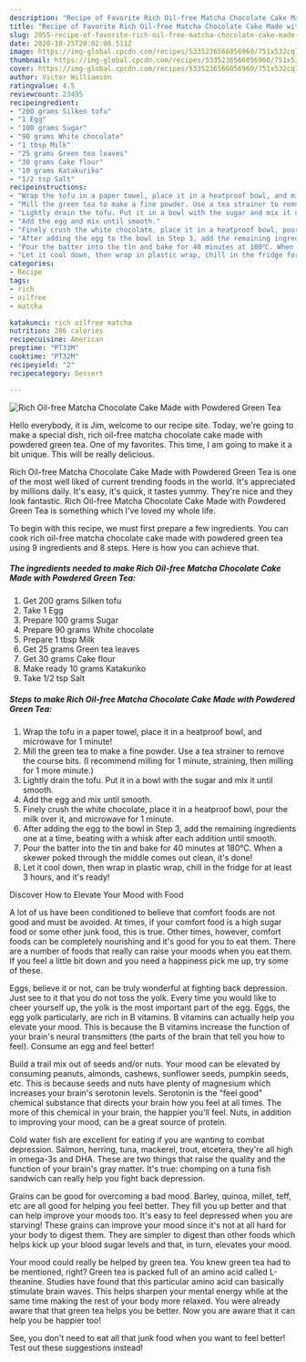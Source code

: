 ```yaml
---
description: "Recipe of Favorite Rich Oil-free Matcha Chocolate Cake Made with Powdered Green Tea"
title: "Recipe of Favorite Rich Oil-free Matcha Chocolate Cake Made with Powdered Green Tea"
slug: 2055-recipe-of-favorite-rich-oil-free-matcha-chocolate-cake-made-with-powdered-green-tea
date: 2020-10-25T20:02:08.511Z
image: https://img-global.cpcdn.com/recipes/5335236566056960/751x532cq70/rich-oil-free-matcha-chocolate-cake-made-with-powdered-green-tea-recipe-main-photo.jpg
thumbnail: https://img-global.cpcdn.com/recipes/5335236566056960/751x532cq70/rich-oil-free-matcha-chocolate-cake-made-with-powdered-green-tea-recipe-main-photo.jpg
cover: https://img-global.cpcdn.com/recipes/5335236566056960/751x532cq70/rich-oil-free-matcha-chocolate-cake-made-with-powdered-green-tea-recipe-main-photo.jpg
author: Victor Williamson
ratingvalue: 4.5
reviewcount: 23495
recipeingredient:
- "200 grams Silken tofu"
- "1 Egg"
- "100 grams Sugar"
- "90 grams White chocolate"
- "1 tbsp Milk"
- "25 grams Green tea leaves"
- "30 grams Cake flour"
- "10 grams Katakuriko"
- "1/2 tsp Salt"
recipeinstructions:
- "Wrap the tofu in a paper towel, place it in a heatproof bowl, and microwave for 1 minute!"
- "Mill the green tea to make a fine powder. Use a tea strainer to remove the course bits. (I recommend milling for 1 minute, straining, then milling for 1 more minute.)"
- "Lightly drain the tofu. Put it in a bowl with the sugar and mix it until smooth."
- "Add the egg and mix until smooth."
- "Finely crush the white chocolate, place it in a heatproof bowl, pour the milk over it, and microwave for 1 minute."
- "After adding the egg to the bowl in Step 3, add the remaining ingredients one at a time, beating with a whisk after each addition until smooth."
- "Pour the batter into the tin and bake for 40 minutes at 180℃. When a skewer poked through the middle comes out clean, it&#39;s done!"
- "Let it cool down, then wrap in plastic wrap, chill in the fridge for at least 3 hours, and it&#39;s ready!"
categories:
- Recipe
tags:
- rich
- oilfree
- matcha

katakunci: rich oilfree matcha 
nutrition: 286 calories
recipecuisine: American
preptime: "PT33M"
cooktime: "PT32M"
recipeyield: "2"
recipecategory: Dessert

---
```



![Rich Oil-free Matcha Chocolate Cake Made with Powdered Green Tea](https://img-global.cpcdn.com/recipes/5335236566056960/751x532cq70/rich-oil-free-matcha-chocolate-cake-made-with-powdered-green-tea-recipe-main-photo.jpg)

Hello everybody, it is Jim, welcome to our recipe site. Today, we're going to make a special dish, rich oil-free matcha chocolate cake made with powdered green tea. One of my favorites. This time, I am going to make it a bit unique. This will be really delicious.



Rich Oil-free Matcha Chocolate Cake Made with Powdered Green Tea is one of the most well liked of current trending foods in the world. It's appreciated by millions daily. It's easy, it's quick, it tastes yummy. They're nice and they look fantastic. Rich Oil-free Matcha Chocolate Cake Made with Powdered Green Tea is something which I've loved my whole life.


To begin with this recipe, we must first prepare a few ingredients. You can cook rich oil-free matcha chocolate cake made with powdered green tea using 9 ingredients and 8 steps. Here is how you can achieve that.

<!--inarticleads1-->

##### The ingredients needed to make Rich Oil-free Matcha Chocolate Cake Made with Powdered Green Tea:

1. Get 200 grams Silken tofu
1. Take 1 Egg
1. Prepare 100 grams Sugar
1. Prepare 90 grams White chocolate
1. Prepare 1 tbsp Milk
1. Get 25 grams Green tea leaves
1. Get 30 grams Cake flour
1. Make ready 10 grams Katakuriko
1. Take 1/2 tsp Salt




<!--inarticleads2-->

##### Steps to make Rich Oil-free Matcha Chocolate Cake Made with Powdered Green Tea:

1. Wrap the tofu in a paper towel, place it in a heatproof bowl, and microwave for 1 minute!
1. Mill the green tea to make a fine powder. Use a tea strainer to remove the course bits. (I recommend milling for 1 minute, straining, then milling for 1 more minute.)
1. Lightly drain the tofu. Put it in a bowl with the sugar and mix it until smooth.
1. Add the egg and mix until smooth.
1. Finely crush the white chocolate, place it in a heatproof bowl, pour the milk over it, and microwave for 1 minute.
1. After adding the egg to the bowl in Step 3, add the remaining ingredients one at a time, beating with a whisk after each addition until smooth.
1. Pour the batter into the tin and bake for 40 minutes at 180℃. When a skewer poked through the middle comes out clean, it&#39;s done!
1. Let it cool down, then wrap in plastic wrap, chill in the fridge for at least 3 hours, and it&#39;s ready!




Discover How to Elevate Your Mood with Food


A lot of us have been conditioned to believe that comfort foods are not good and must be avoided. At times, if your comfort food is a high sugar food or some other junk food, this is true. Other times, however, comfort foods can be completely nourishing and it's good for you to eat them. There are a number of foods that really can raise your moods when you eat them. If you feel a little bit down and you need a happiness pick me up, try some of these.

Eggs, believe it or not, can be truly wonderful at fighting back depression. Just see to it that you do not toss the yolk. Every time you would like to cheer yourself up, the yolk is the most important part of the egg. Eggs, the egg yolk particularly, are rich in B vitamins. B vitamins can actually help you elevate your mood. This is because the B vitamins increase the function of your brain's neural transmitters (the parts of the brain that tell you how to feel). Consume an egg and feel better!

Build a trail mix out of seeds and/or nuts. Your mood can be elevated by consuming peanuts, almonds, cashews, sunflower seeds, pumpkin seeds, etc. This is because seeds and nuts have plenty of magnesium which increases your brain's serotonin levels. Serotonin is the "feel good" chemical substance that directs your brain how you feel at all times. The more of this chemical in your brain, the happier you'll feel. Nuts, in addition to improving your mood, can be a great source of protein.

Cold water fish are excellent for eating if you are wanting to combat depression. Salmon, herring, tuna, mackerel, trout, etcetera, they're all high in omega-3s and DHA. These are two things that raise the quality and the function of your brain's gray matter. It's true: chomping on a tuna fish sandwich can really help you fight back depression. 

Grains can be good for overcoming a bad mood. Barley, quinoa, millet, teff, etc are all good for helping you feel better. They fill you up better and that can help improve your moods too. It's easy to feel depressed when you are starving! These grains can improve your mood since it's not at all hard for your body to digest them. They are simpler to digest than other foods which helps kick up your blood sugar levels and that, in turn, elevates your mood.

Your mood could really be helped by green tea. You knew green tea had to be mentioned, right? Green tea is packed full of an amino acid called L-theanine. Studies have found that this particular amino acid can basically stimulate brain waves. This helps sharpen your mental energy while at the same time making the rest of your body more relaxed. You were already aware that that green tea helps you be better. Now you are aware that it can help you be happier too!

See, you don't need to eat all that junk food when you want to feel better! Test out  these suggestions  instead!

